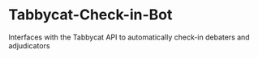 # Tabbycat-Check-in-Bot
Interfaces with the Tabbycat API to automatically check-in debaters and adjudicators 
